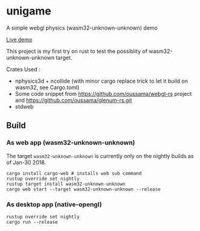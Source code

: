 # unigame
A simple webgl physics (wasm32-unknown-unknown) demo 

[Live demo](https://edwin0cheng.github.io/unigame_demo/)

This project is my first try on rust to test the possiblity of wasm32-unknown-unknown target.

Crates Used :

* nphysics3d + ncollide (with minor cargo replace trick to let it build on wasm32, see Cargo.toml)
* Some code snippet from https://github.com/oussama/webgl-rs project and https://github.com/oussama/glenum-rs.git
* stdweb


## Build 
### As web app (wasm32-unknown-unknown)

The target `wasm32-unknown-unknown` is currently only on the nightly builds as of Jan-30 2018. 

```
cargo install cargo-web # installs web sub command
rustup override set nightly
rustup target install wasm32-unknown-unknown
cargo web start --target wasm32-unknown-unknown --release
```

### As desktop app (native-opengl)
```
rustup override set nightly
cargo run --release
```
